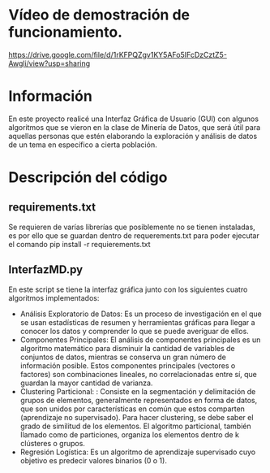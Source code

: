 # Vídeo de demostración de funcionamiento. 

https://drive.google.com/file/d/1rKFPQZgv1KY5AFo5IFcDzCztZ5-Awgli/view?usp=sharing

# Información

En este proyecto realicé una Interfaz Gráfica de Usuario (GUI) con algunos algoritmos que se vieron en la clase de Minería de Datos, que será útil para aquellas personas que estén elaborando la exploración y análisis de datos de un tema en específico a cierta población.

# Descripción del código

## requirements.txt

Se requieren de varías librerías que posiblemente no se tienen instaladas, es por ello que se guardan dentro de requerements.txt para poder ejecutar el comando pip install -r requierements.txt

## InterfazMD.py

En este script se tiene la interfaz gráfica junto con los siguientes cuatro algoritmos implementados: 

  * Análisis Exploratorio de Datos: Es un proceso de investigación en el que se usan estadísticas de resumen y herramientas gráficas para llegar a conocer los datos y comprender lo que se puede averiguar de ellos.
  * Componentes Principales: El análisis de componentes principales es un algoritmo matemático para disminuir la cantidad de variables de conjuntos de datos, mientras se conserva un gran número de información posible. Estos componentes principales (vectores o factores) son combinaciones lineales, no correlacionadas entre sí, que guardan la mayor cantidad de varianza.
  * Clustering Particional: : Consiste en la segmentación y delimitación de grupos de elementos, generalmente representados en forma de datos, que son unidos por características en común que estos comparten (aprendizaje no supervisado). Para hacer clustering, se debe saber el grado de similitud de los elementos. El algoritmo particional, también llamado como de particiones, organiza los elementos dentro de k clústeres o grupos.
  * Regresión Logística: Es un algoritmo de aprendizaje supervisado cuyo objetivo es predecir valores binarios (0 o 1).



